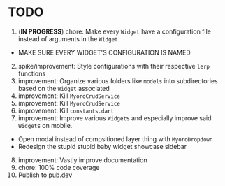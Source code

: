 # TODO

1. (**IN PROGRESS**) chore: Make every `Widget` have a configuration file instead of arguments in the `Widget`

- MAKE SURE EVERY WIDGET'S CONFIGURATION IS NAMED

2. spike/improvement: Style configurations with their respective `lerp` functions
3. improvement: Organize various folders like `models` into subdirectories based on the `Widget` associated
4. improvement: Kill `MyoroCrudService`
5. improvement: Kill `MyoroCrudService`
6. improvement: Kill `constants.dart`
7. improvement: Improve various `Widget`s and especially improve said `Widget`s on mobile.

- Open modal instead of compsitioned layer thing with `MyoroDropdown`
- Redesign the stupid stupid baby widget showcase sidebar

8. improvement: Vastly improve documentation
9. chore: 100% code coverage
10. Publish to pub.dev
